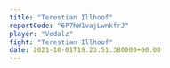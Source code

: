 ```yaml
---
title: "Terestian Illhoof"
reportCode: "6P7hW1vajLwnkfrJ"
player: "Vedalz"
fight: "Terestian Illhoof"
date: 2021-10-01T19:23:51.380000+00:00
---
```

